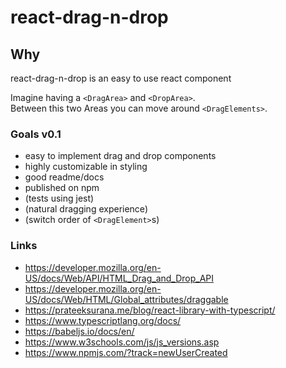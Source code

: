 # react-drag-n-drop 

## Why

react-drag-n-drop is an easy to use react component

Imagine having a ```<DragArea>``` and ```<DropArea>```.  
Between this two Areas you can move around ```<DragElements>```.

### Goals v0.1
 - easy to implement drag and drop components
 - highly customizable in styling
 - good readme/docs
 - published on npm
 - (tests using jest) 
 - (natural dragging experience)
 - (switch order of ```<DragElement>```s)


### Links
 - https://developer.mozilla.org/en-US/docs/Web/API/HTML_Drag_and_Drop_API
 - https://developer.mozilla.org/en-US/docs/Web/HTML/Global_attributes/draggable
 - https://prateeksurana.me/blog/react-library-with-typescript/
 - https://www.typescriptlang.org/docs/
 - https://babeljs.io/docs/en/
 - https://www.w3schools.com/js/js_versions.asp
 - https://www.npmjs.com/?track=newUserCreated
